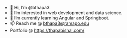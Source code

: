 - 👋 Hi, I’m @bthapa3
- 👀 I’m interested in web development and data science.
- 🌱 I’m currently learning Angular and Springboot.
- 📫 Reach me @ bthapa3@ramapo.edu
- Portfolio @ https://thapabishal.com/

<!---
bthapa3/bthapa3 is a ✨ special ✨ repository because its `README.md` (this file) appears on your GitHub profile.
You can click the Preview link to take a look at your changes.
--->

